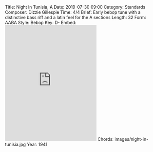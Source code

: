 Title: Night In Tunisia, A
Date: 2019-07-30 09:00
Category: Standards
Composer: Dizzie Gillespie
Time: 4/4
Brief: Early bebop tune with a distinctive bass riff and a latin feel for the A sections
Length: 32
Form: AABA
Style: Bebop
Key: D-
Embed: <iframe src="https://open.spotify.com/embed/user/thatdavidmiller/playlist/1q0TjUwj8hGbtM8aa3hJV1" width="300" height="380" frameborder="0" allowtransparency="true" allow="encrypted-media"></iframe>
Chords: images/night-in-tunisia.jpg
Year: 1941

